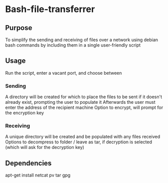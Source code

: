 # Bash-file-transferrer

## Purpose
To simplify the sending and receiving of files over a network using debian bash commands by including them in a single user-friendly script

## Usage
Run the script, enter a vacant port, and choose between

### Sending
A directory will be created for which to place the files to be sent if it doesn't already exist, prompting the user to populate it
Afterwards the user must enter the address of the recipient machine
Option to encrypt, will prompt for the encryption key

### Receiving
A unique directory will be created and be populated with any files received
Options to decompress to folder / leave as tar, if decryption is selected (which will ask for the decryption key)

## Dependencies
apt-get install netcat pv tar gpg
